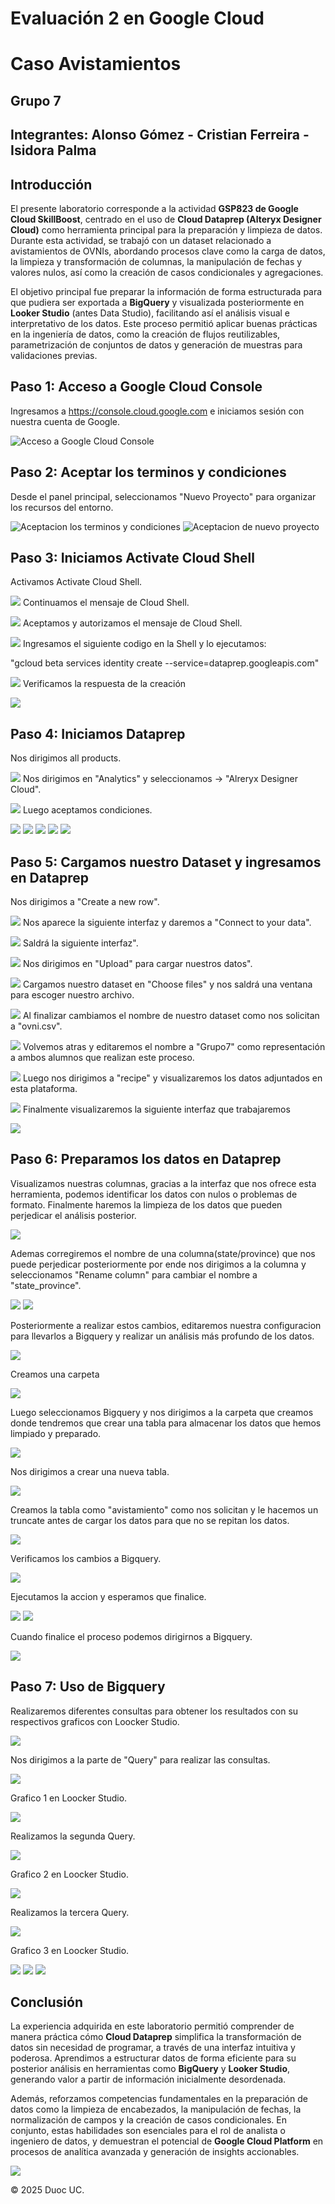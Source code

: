 

# Evaluación 2 en Google Cloud


# Caso Avistamientos



## Grupo 7


## Integrantes: Alonso Gómez - Cristian Ferreira - Isidora Palma



  



## Introducción



 El presente laboratorio corresponde a la actividad **GSP823 de Google Cloud SkillBoost**, centrado en el uso de **Cloud Dataprep (Alteryx Designer Cloud)** como herramienta principal para la preparación y limpieza de datos. Durante esta actividad, se trabajó con un dataset relacionado a avistamientos de OVNIs, abordando procesos clave como la carga de datos, la limpieza y transformación de columnas, la manipulación de fechas y valores nulos, así como la creación de casos condicionales y agregaciones.
 



 El objetivo principal fue preparar la información de forma estructurada para que pudiera ser exportada a **BigQuery** y visualizada posteriormente en **Looker Studio** (antes Data Studio), facilitando así el análisis visual e interpretativo de los datos. Este proceso permitió aplicar buenas prácticas en la ingeniería de datos, como la creación de flujos reutilizables, parametrización de conjuntos de datos y generación de muestras para validaciones previas.
 







## Paso 1: Acceso a Google Cloud Console


Ingresamos a <https://console.cloud.google.com> e iniciamos sesión con nuestra cuenta de Google.


![Acceso a Google Cloud Console](ImaAvistamiento/Captura%20de%20pantalla%202025-05-25%20155505.png)


## Paso 2: Aceptar los terminos y condiciones


Desde el panel principal, seleccionamos "Nuevo Proyecto" para organizar los recursos del entorno.


![ Aceptacion los terminos y condiciones](ImaAvistamiento/Captura%20de%20pantalla%202025-05-25%20155517.png)
![Aceptacion de nuevo proyecto](ImaAvistamiento/Captura%20de%20pantalla%202025-05-25%20155557%20(2).png)


## Paso 3: Iniciamos Activate Cloud Shell


Activamos Activate Cloud Shell.


![](ImaAvistamiento/Captura%20de%20pantalla%202025-05-25%20155643.png)
Continuamos el mensaje de Cloud Shell.


![](ImaAvistamiento/Captura%20de%20pantalla%202025-05-25%20155704.png)
Aceptamos y autorizamos el mensaje de Cloud Shell.


![](ImaAvistamiento/Captura%20de%20pantalla%202025-05-25%20155721.png)
Ingresamos el siguiente codigo en la Shell y lo ejecutamos:


"gcloud beta services identity create --service=dataprep.googleapis.com"


![](ImaAvistamiento/Captura%20de%20pantalla%202025-05-25%20155808.png)
Verificamos la respuesta de la creación


![](ImaAvistamiento/Captura%20de%20pantalla%202025-05-25%20155826.png)


## Paso 4: Iniciamos Dataprep


Nos dirigimos all products.


![](ImaAvistamiento/Captura%20de%20pantalla%202025-05-25%20155850.png)
Nos dirigimos en "Analytics" y seleccionamos -> "Alreryx Designer Cloud".


![](ImaAvistamiento/Captura%20de%20pantalla%202025-05-25%20155913.png)
Luego aceptamos condiciones.


![](ImaAvistamiento/Captura%20de%20pantalla%202025-05-25%20155932.png)
![](ImaAvistamiento/Captura%20de%20pantalla%202025-05-25%20160042.png)
![](ImaAvistamiento/Captura%20de%20pantalla%202025-05-25%20160053.png)
![](ImaAvistamiento/Captura%20de%20pantalla%202025-05-25%20160111.png)
![](ImaAvistamiento/Captura%20de%20pantalla%202025-05-25%20160125.png)


## Paso 5: Cargamos nuestro Dataset y ingresamos en Dataprep


Nos dirigimos a "Create a new row".


![](ImaAvistamiento/Captura%20de%20pantalla%202025-05-25%20160149.png)
Nos aparece la siguiente interfaz y daremos a "Connect to your data".


![](ImaAvistamiento/Captura%20de%20pantalla%202025-05-25%20160325.png)
Saldrá la siguiente interfaz".


![](ImaAvistamiento/Captura%20de%20pantalla%202025-05-25%20160337.png)
Nos dirigimos en "Upload" para cargar nuestros datos".


![](ImaAvistamiento/Captura%20de%20pantalla%202025-05-25%20160411.png)
Cargamos nuestro dataset en "Choose files" y nos saldrá una ventana para escoger nuestro archivo.


![](ImaAvistamiento/Captura%20de%20pantalla%202025-05-25%20160430.png)
Al finalizar cambiamos el nombre de nuestro dataset como nos solicitan a "ovni.csv".


![](ImaAvistamiento/Captura%20de%20pantalla%202025-05-25%20160531.png)
Volvemos atras y editaremos el nombre a "Grupo7" como representación a ambos alumnos que realizan este proceso.


![](ImaAvistamiento/Captura%20de%20pantalla%202025-05-25%20160609.png)
Luego nos dirigimos a "recipe" y visualizaremos los datos adjuntados en esta plataforma.


![](ImaAvistamiento/Captura%20de%20pantalla%202025-05-25%20160618.png)
Finalmente visualizaremos la siguiente interfaz que trabajaremos


![](ImaAvistamiento/Captura%20de%20pantalla%202025-05-25%20160713.png)


## Paso 6: Preparamos los datos en Dataprep



 Visualizamos nuestras columnas, gracias a la interfaz que nos ofrece esta
 herramienta, podemos identificar los datos con nulos o problemas de formato.
 Finalmente haremos la limpieza de los datos que pueden perjedicar el análisis posterior. 
 


![](ImaAvistamiento/Captura%20de%20pantalla%202025-05-25%20161234.png)

 Ademas corregiremos el nombre de una columna(state/province) que nos puede perjedicar posteriormente
 por ende nos dirigimos a la columna y seleccionamos "Rename column" para cambiar el nombre a "state\_province".
 


![](ImaAvistamiento/Captura%20de%20pantalla%202025-05-25%20161818.png)
![](ImaAvistamiento/Captura%20de%20pantalla%202025-05-25%20161839.png)

 Posteriormente a realizar estos cambios, editaremos nuestra configuracion
 para llevarlos a Bigquery y realizar un análisis más profundo de los datos.
 


![](ImaAvistamiento/Captura%20de%20pantalla%202025-05-25%20161321.png)

 Creamos una carpeta
 


![](ImaAvistamiento/Captura%20de%20pantalla%202025-05-25%20161511.png)

 Luego seleccionamos Bigquery y nos dirigimos a la carpeta que creamos donde tendremos
 que crear una tabla para almacenar los datos que hemos limpiado y preparado.
 


![](ImaAvistamiento/Captura%20de%20pantalla%202025-05-25%20161550.png)

 Nos dirigimos a crear una nueva tabla.
 


![](ImaAvistamiento/Captura%20de%20pantalla%202025-05-25%20161559.png)

 Creamos la tabla como "avistamiento" como nos solicitan y le hacemos un truncate 
 antes de cargar los datos para que no se repitan los datos.
 


![](ImaAvistamiento/Captura%20de%20pantalla%202025-05-25%20161727.png)

 Verificamos los cambios a Bigquery.
 


![](ImaAvistamiento/Captura%20de%20pantalla%202025-05-25%20161929.png)

 Ejecutamos la accion y esperamos que finalice.
 


![](ImaAvistamiento/Captura%20de%20pantalla%202025-05-25%20162055.png)
![](ImaAvistamiento/Captura%20de%20pantalla%202025-05-25%20162602.png)

 Cuando finalice el proceso podemos dirigirnos a Bigquery.
 


![](ImaAvistamiento/Captura%20de%20pantalla%202025-05-25%20163125.png)


## Paso 7: Uso de Bigquery



 Realizaremos diferentes consultas para obtener los resultados con su 
 respectivos graficos con Loocker Studio.
 


![](ImaAvistamiento/Captura%20de%20pantalla%202025-05-25%20163149.png)

 Nos dirigimos a la parte de "Query" para realizar las consultas.
 


![](ImaAvistamiento/Captura%20de%20pantalla%202025-05-25%20163421.png)

 Grafico 1 en Loocker Studio.
 


![](ImaAvistamiento/Captura%20de%20pantalla%202025-05-29%20181810.png)

 Realizamos la segunda Query.
 


![](ImaAvistamiento/Captura%20de%20pantalla%202025-05-25%20163607.png)

 Grafico 2 en Loocker Studio.
 


![](ImaAvistamiento/Captura%20de%20pantalla%202025-05-29%20184320.png)

 Realizamos la tercera Query.
 


![](ImaAvistamiento/Captura%20de%20pantalla%202025-05-25%20163754.png)

 Grafico 3 en Loocker Studio.
 


![](ImaAvistamiento/Captura%20de%20pantalla%202025-05-29%20180710.png)
![](ImaAvistamiento/Captura%20de%20pantalla%202025-05-29%20180622.png)
![](ImaAvistamiento/Captura%20de%20pantalla%202025-05-29%20180616.png)



## Conclusión



 La experiencia adquirida en este laboratorio permitió comprender de manera práctica cómo **Cloud Dataprep** simplifica la transformación de datos sin necesidad de programar, a través de una interfaz intuitiva y poderosa. Aprendimos a estructurar datos de forma eficiente para su posterior análisis en herramientas como **BigQuery** y **Looker Studio**, generando valor a partir de información inicialmente desordenada.
 



 Además, reforzamos competencias fundamentales en la preparación de datos como la limpieza de encabezados, la manipulación de fechas, la normalización de campos y la creación de casos condicionales. En conjunto, estas habilidades son esenciales para el rol de analista o ingeniero de datos, y demuestran el potencial de **Google Cloud Platform** en procesos de analítica avanzada y generación de insights accionables.
 



![](https://storage.googleapis.com/example/paso4.png)



© 2025 Duoc UC.



